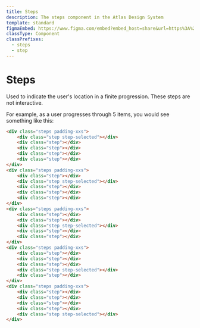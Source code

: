 ```yaml
---
title: Steps
description: The steps component in the Atlas Design System
template: standard
figmaEmbed: https://www.figma.com/embed?embed_host=share&url=https%3A%2F%2Fwww.figma.com/design/7raji0IWkuBRxs5kLiADgI/Copilot-Web-UI-kit?node-id=70108-9255&node-type=frame&t=G0FoPLEXPee1yysa-0
classType: Component
classPrefixes:
  - steps
  - step
---
```


# Steps

Used to indicate the user's location in a finite progression. These steps are not interactive.

For example, as a user progresses through 5 items, you would see something like this:

```html
<div class="steps padding-xxs">
	<div class="step step-selected"></div>
	<div class="step"></div>
	<div class="step"></div>
	<div class="step"></div>
	<div class="step"></div>
</div>
<div class="steps padding-xxs">
	<div class="step"></div>
	<div class="step step-selected"></div>
	<div class="step"></div>
	<div class="step"></div>
	<div class="step"></div>
</div>
<div class="steps padding-xxs">
	<div class="step"></div>
	<div class="step"></div>
	<div class="step step-selected"></div>
	<div class="step"></div>
	<div class="step"></div>
</div>
<div class="steps padding-xxs">
	<div class="step"></div>
	<div class="step"></div>
	<div class="step"></div>
	<div class="step step-selected"></div>
	<div class="step"></div>
</div>
<div class="steps padding-xxs">
	<div class="step"></div>
	<div class="step"></div>
	<div class="step"></div>
	<div class="step"></div>
	<div class="step step-selected"></div>
</div>
```
